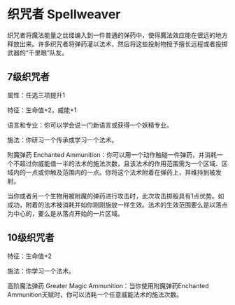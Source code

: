 # 织咒者 Spellweaver

织咒者将魔法能量之丝缕编入到一件普通的弹药中，使得魔法效应能在很远的地方释放出来。许多织咒者将弹药灌以法术，然后将这些投射物授予擅长远程或者投掷武器的“千里眼”队友。

## 7级织咒者

属性：任选三项提升1

特征：生命值+2，威能+1

语言和专业：你可以学会说一门新语言或获得一个妖精专业。

施法：你研习一个传承或学习一个法术。

附魔弹药 Enchanted
Ammunition：你可以用一个动作触碰一件弹药，并消耗一个不超过你威能值一半的法术的施法次数，且该法术的作用范围需为一个区域、区域内的一点或你触及范围内的一点。你将这个法术附着在弹药上，并维持到被发射。

当你或者另一个生物用被附魔的弹药进行攻击时，此次攻击掷骰具有1点优势。如成功，附着的法术被消耗并如你刚刚施放一样生效。法术的生效范围要么是以落点为中心的，要么是从落点开始的一片区域。

## 10级织咒者

特征：生命值+2

施法：你学习一个法术。

高阶魔法弹药 Greater Magic Ammunition：当你使用附魔弹药Enchanted
Ammunition天赋时，你可以消耗一个任意威能法术的施法次数。

